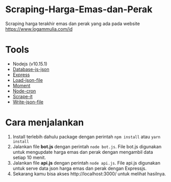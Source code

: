 # Scraping-Harga-Emas-dan-Perak
Scraping harga terakhir emas dan perak yang ada pada website https://www.logammulia.com/id

# Tools
- Nodejs (v10.15.1)
- [Database-js-json](https://www.npmjs.com/package/database-js-json) 
- [Express](https://www.npmjs.com/package/express)
- [Load-json-file](https://www.npmjs.com/package/load-json-file)
- [Moment](https://www.npmjs.com/package/moment)
- [Node-cron](https://www.npmjs.com/package/node-cron)
- [Scrape-it](https://www.npmjs.com/package/scrape-it)
- [Write-json-file](https://www.npmjs.com/package/write-json-file)

# Cara menjalankan

1. Install terlebih dahulu package dengan perintah `npm install` atau `yarn install`
2. Jalankan file **bot.js** dengan perintah `node bot.js`. File bot.js digunakan untuk mengupdate harga emas dan perak dengan mengambil data setiap 10 menit.
3. Jalankan file **api.js** dengan perintah `node api.js`. File api.js digunakan untuk serve data json harga emas dan perak dengan Expressjs.
4. Sekarang kamu bisa akses http://localhost:3000/ untuk melihat hasilnya.
